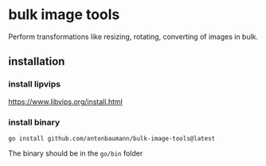 # bulk image tools

Perform transformations like resizing, rotating, converting of images in bulk.

## installation

### install lipvips
https://www.libvips.org/install.html

### install binary
```
go install github.com/antonbaumann/bulk-image-tools@latest
```
The binary should be in the `go/bin` folder
